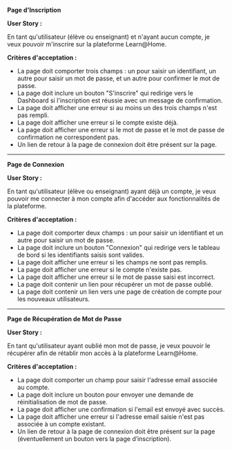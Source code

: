 **Page d'Inscription**

**User Story :**

En tant qu'utilisateur (élève ou enseignant) et n'ayant aucun compte, je veux pouvoir m'inscrire sur la plateforme Learn@Home.

**Critères d'acceptation :**

- La page doit comporter trois champs : un pour saisir un identifiant, un autre pour saisir un mot de passe, et un autre pour confirmer le mot de passe.
- La page doit inclure un bouton "S'inscrire" qui redirige vers le Dashboard si l'inscription est réussie avec un message de confirmation.
- La page doit afficher une erreur si au moins un des trois champs n'est pas rempli.
- La page doit afficher une erreur si le compte existe déjà.
- La page doit afficher une erreur si le mot de passe et le mot de passe de confirmation ne correspondent pas.
- Un lien de retour à la page de connexion doit être présent sur la page.

---

**Page de Connexion**

**User Story :**

En tant qu'utilisateur (élève ou enseignant) ayant déjà un compte, je veux pouvoir me connecter à mon compte afin d'accéder aux fonctionnalités de la plateforme.

**Critères d'acceptation :**

- La page doit comporter deux champs : un pour saisir un identifiant et un autre pour saisir un mot de passe.
- La page doit inclure un bouton "Connexion" qui redirige vers le tableau de bord si les identifiants saisis sont valides.
- La page doit afficher une erreur si les champs ne sont pas remplis.
- La page doit afficher une erreur si le compte n'existe pas.
- La page doit afficher une erreur si le mot de passe saisi est incorrect.
- La page doit contenir un lien pour récupérer un mot de passe oublié.
- La page doit contenir un lien vers une page de création de compte pour les nouveaux utilisateurs.

---

**Page de Récupération de Mot de Passe**

**User Story :**

En tant qu'utilisateur ayant oublié mon mot de passe, je veux pouvoir le récupérer afin de rétablir mon accès à la plateforme Learn@Home.

**Critères d'acceptation :**

- La page doit comporter un champ pour saisir l'adresse email associée au compte.
- La page doit inclure un bouton pour envoyer une demande de réinitialisation de mot de passe.
- La page doit afficher une confirmation si l'email est envoyé avec succès.
- La page doit afficher une erreur si l'adresse email saisie n'est pas associée à un compte existant.
- Un lien de retour à la page de connexion doit être présent sur la page (éventuellement un bouton vers la page d’inscription).
